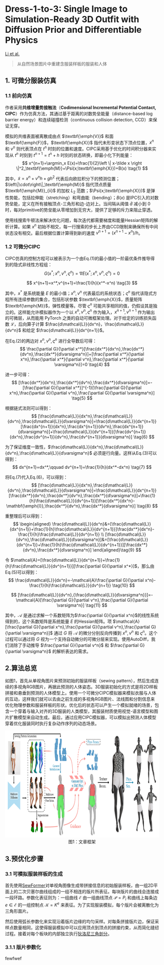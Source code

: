 Dress-1-to-3: Single Image to Simulation-Ready 3D Outfit with Diffusion Prior and Differentiable Physics
=====
[Li et al.](https://export.arxiv.org/abs/2502.03449)

> 从自然场景图片中重建含服装样板的服装和人体


## 1. 可微分服装仿真
### 1.1 前向仿真
作者采用**共维增量势接触法**（**Codimensional Incremental Potential Contact, CIPC**）作为仿真方法，其通过基于距离的对数势垒能量（distance-based log barrier energy）和连续碰撞检测（continuous collision detection, CCD）来保证无穿。

模拟的共维表面被离散成由点 $\textbf{\emph{V}}$ 和面 $\textbf{\emph{F}}$，$\textbf{\emph{X}}$ 指代未形变状态下顶点位置，$x^n$ 和 $v^n$ 则代表顶点在 $t^n$ 时刻的位置和速度。CIPC采用基于优化的时间积分器来实现从 $t^n$ 时刻到 $t^{n+1}=t^n+h$ 时刻的状态转换，即最小化下列能量：
$$
x^{n+1}=\argmin_x E(x)=\frac{1}{2}\left \| x-\tilde x \right \|^2_\textbf{\emph{M}}+\Psi(x;\textbf{\emph{X}})+B(x)
\tag{1}
$$

其中，$\tilde x=x^n+v^nh+gh^2$ 代表后向欧拉积分下的预测位置；$\left\|\cdot\right\|_\textbf{\emph{M}}$ 指代顶点质量 $\textbf{\emph{M}}_{ii}$ 的加权 $L_2$ 范数；$\Psi(x;\textbf{\emph{X}})$ 是弹性势能，包括拉伸能（stretching）和弯曲能（bending）；$B(x)$ 是IPC引入的对数势垒能，定义在所有接触顶点-三角形和边-边对上。当间隔从阈值 $\hat d$ 减小到 $0$ 时，每对primitive的势垒能从零增加到无穷大，提供了足够的斥力来阻止穿透。

使用线搜索牛顿法来解决优化问题，每次迭代都需要梯度和能量Hessian矩阵的解析计算。如果 $x^n$ 初始不相交，每一行搜索的步长上界由CCD限制来确保所有中间状态没有相交。最后根据位置计算得到新的速度 $v^{n+1}=(x^{n+1}-x^n)/h$。

### 1.2 可微分CIPC
CIPC仿真的控制方程可以被表示为一个由Eq.(1)的最小值的一阶最优条件推导得到的隐式非线性方程组：
$$
G(x^*;x^n,v^n,\varsigma^n)=\nabla E(x^*;x^n,v^n,\varsigma^n)=0
\tag{2}
$$

$$
x^{n+1}=x^*,v^{n+1}=\frac{1}{h}(x^*-x^n)
\tag{3}
$$

其中，$x^*$ 是系统能量 $E$ 的最小值；$x^n,v^n$ 代表最后的系统状态；$\varsigma^n$ 指代该隐式方程所有连续参数的集合，包括形状参数 $\textbf{\emph{X}}$，质量矩阵 $\textbf{\emph{M}}$，弹性模量等。尽管 $\varsigma^n$ 可能共享相同的值，仍假设其是独立的。这样能允许模拟器作为一个以 $x^n,v^n,\varsigma^n$ 作为输入，$x^{n+1},v^{n+1}$ 作为输出的可微层，从而能用 PyTorch 之类的自动可微框架处理。对于给定的训练损失函数 $\mathcal{L}$，后向算子计算 $\frac{d\mathcal{L}}{dx^n}，\frac{d\mathcal{L}}{dv^n}$ 和给定 $\frac{d\mathcal{L}}{dx^{n+1}}$。

在Eq.(2)的两边对 $x^n,v^n,\varsigma^n$ 进行全导数后可得：
$$
\frac{\partial G}{\partial x^*}[\frac{dx^*}{dx^n},\frac{dx^*}{dv^n},\frac{dx^*}{d\varsigma^n}]+[\frac{\partial x^*}{\partial x^n},\frac{\partial x^*}{\partial v^n},\frac{\partial x^*}{\partial \varsigma^n}]=0
\tag{4}
$$

进一步可得：
$$
[\frac{dx^*}{dx^n},\frac{dx^*}{dv^n},\frac{dx^*}{d\varsigma^n}]=-[\frac{\partial G}{\partial x^*}]^{-1}[\frac{\partial G}{\partial x^n},\frac{\partial G}{\partial v^n},\frac{\partial G}{\partial \varsigma^n}]
\tag{5}
$$

根据链式法则可以得到：
$$
[\frac{d\mathcal{L}}{dx^n},\frac{d\mathcal{L}}{dv^n},\frac{d\mathcal{L}}{d\varsigma^n}]=\frac{d\mathcal{L}}{dx^{n+1}}[\frac{dx^{n+1}}{dx^n},\frac{dx^{n+1}}{dv^n},\frac{dx^{n+1}}{d\varsigma^n}]+\frac{d\mathcal{L}}{dv^{n+1}}[\frac{dv^{n+1}}{dx^n},\frac{dv^{n+1}}{dv^n},\frac{dv^{n+1}}{d\varsigma^n}]
\tag{6}
$$

为了保证维度一致性，$\frac{d\mathcal{L}}{dx^n},\frac{d\mathcal{L}}{dv^n},\frac{d\mathcal{L}}{d\varsigma^n}$ 必须是行向量。这样从Eq.(3)可以得到：
$$
dx^{n+1}=dx^*,\qquad dv^{n+1}=\frac{1}{h}(dx^*-dx^n)
\tag{7}
$$

将Eq.(7)代入Eq.(6)，可以得到：
$$
[\frac{d\mathcal{L}}{dx^n},\frac{d\mathcal{L}}{dv^n},\frac{d\mathcal{L}}{d\varsigma^n}]=\frac{d\mathcal{L}}{dx^{n+1}}[\frac{dx^*}{dx^n},\frac{dx^*}{dv^n},\frac{dx^*}{d\varsigma^n}]+\frac{1}{h}\frac{d\mathcal{L}}{dv^{n+1}}[\frac{dx^*}{dx^n}-\mathbf{\emph{I}},\frac{dx^*}{dv^n},\frac{dx^*}{d\varsigma^n}]
\tag{8}
$$

重整理后可以得到：
$$
\begin{aligned}
\frac{d\mathcal{L}}{dx^n}&=[\frac{d\mathcal{L}}{dx^{n+1}}+\frac{1}{h}\frac{d\mathcal{L}}{dv^{n+1}}]\frac{dx^*}{dx^n}-\frac{1}{h}\frac{d\mathcal{L}}{dv^{n+1}} \\
[\frac{d\mathcal{L}}{dv^n},\frac{d\mathcal{L}}{d\varsigma^n}]&=[\frac{d\mathcal{L}}{dx^{n+1}}+\frac{1}{h}\frac{d\mathcal{L}}{dv^{n+1}}][\frac{dx^*}{dv^n},\frac{dx^*}{d\varsigma^n}]
\end{aligned}\tag{9}
$$

令 $\mathcal{A}=[\frac{d\mathcal{L}}{dx^{n+1}}+\frac{1}{h}\frac{d\mathcal{L}}{dv^{n+1}}][\frac{\partial G}{\partial x^*}]$，那么由Eq.(5)可以得到：
$$
\frac{d\mathcal{L}}{dx^n}=-\mathcal{A}\frac{\partial G}{\partial x^n}-\frac{1}{h}\frac{d\mathcal{L}}{dv^{n+1}}
\tag{10}
$$

$$
[\frac{d\mathcal{L}}{dv^n},{\frac{d\mathcal{L}}{d\varsigma^n}}]=-\mathcal{A}[\frac{\partial G}{\partial v^n},\frac{\partial G}{\partial \varsigma^n}]
\tag{11}
$$

其中，$\mathcal{A}$ 是通过求解一个系数矩阵为$\frac{\partial G}{\partial x^n}$的线性系统得到的，这个系数矩阵是系统能量 $E$ 的Hessian矩阵。项 $\mathcal{A}[\frac{\partial G}{\partial x^n},\frac{\partial G}{\partial v^n},\frac{\partial G}{\partial \varsigma^n}]$ 通过 $G$ 将 $\mathcal{A}$ 的微分分别反向传播到 $x^n,v^n$ 和 $\varsigma^n$。这个过程可以通过将 $G$ 视为一个支持自动微分的可微分层来实现。使用AutoDiff，我们消除了手动推导 $\frac{\partial G}{\partial v^n}$ 和 $\frac{\partial G}{\partial \varsigma^n}$ 的解析表达的需求。

## 2.算法总览
如图1，首先从单视角图片来预测初始的服装样板（sewing pattern），然后生成连续的多视角RGB图片，再据此预测的人体姿态。3D服装初始化的方式是将2D样板拼接和悬垂到预测的人体模型上。使用一个可微分CIPC模拟器来模拟衣服与人体的互动，这样我们就可以去由之前生成的多视角RGB图片、法线图和分割信息来优化物理参数和服装样板的形状。优化后的状态可以产生一个模拟就绪的场景，包含一个穿着与输入对齐的3D服装的人类模型，其服装材质使用视觉-语言模型和图片扩散模型来自动生成。最后，通过应用CIPC模拟器，可以模拟出预测人体模型穿着优化服装同时执行复杂动作序列的动态场景。
<div align="center">
<img src="/Essay%20Note/images/dress1-2-3_method_overview.png" width=1000 height=350 />
<br> 图1：文章框架
</div>

## 3.预优化步骤
### 3.1 可模拟服装样板的生成
首先使用[SewFormer](https://arxiv.org/abs/2311.04218)对单视角图像生成带拼接信息的初始服装样板，由一组2D平面上的二次贝塞尔曲线组成的一组不相连的版片所表征。每块版片的曲线会连接成一段环路。参数化表征则为：一组曲线 $\mathcal{E}$ 由一组曲线顶点 $\mathcal{P}={P_i}$ 和曲线上每条边 $e\in\mathcal{E}$ 的一组控制点 $\mathcal{K}={K^e}$ 来表征。为了实现服装模拟，每个版片会被离散化为三角形面片。

然后使用弧长参数化来实现沿着版片边缘的均匀采样。对每条拼接版片边，保证采样点数量相同，这使得服装模拟中可以应用顶点到顶点的拼接约束，从而简化缝纫过程。接着对每个板块的内部独立执行[狄洛尼三角剖分](https://www.cs.cmu.edu/~quake/triangle.html)。

### 3.1.1 版片参数化









fewfwef

